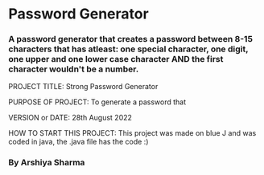 # Password Generator

### A password generator that creates a password between 8-15 characters that has atleast: one special character, one digit, one upper and one lower case character AND the first character wouldn't be a number.

PROJECT TITLE: Strong Password Generator

PURPOSE OF PROJECT: To generate a password that

VERSION or DATE: 28th August 2022

HOW TO START THIS PROJECT: This project was made on blue J and was coded in java, the .java file has the code :)

### By Arshiya Sharma
